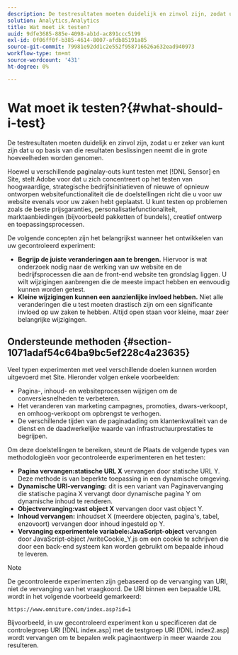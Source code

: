 ```yaml
---
description: De testresultaten moeten duidelijk en zinvol zijn, zodat u er zeker van kunt zijn dat u op basis van die resultaten beslissingen neemt die in grote hoeveelheden worden genomen.
solution: Analytics,Analytics
title: Wat moet ik testen?
uuid: 9dfe3685-885e-4098-ab1d-ac891ccc5199
exl-id: 0f06ff0f-b385-4614-8007-afdb85191a85
source-git-commit: 79981e92dd1c2e552f958716626a632ead940973
workflow-type: tm+mt
source-wordcount: '431'
ht-degree: 0%

---
```


# Wat moet ik testen?{#what-should-i-test}

De testresultaten moeten duidelijk en zinvol zijn, zodat u er zeker van kunt zijn dat u op basis van die resultaten beslissingen neemt die in grote hoeveelheden worden genomen.

Hoewel u verschillende paginalay-outs kunt testen met [!DNL Sensor] en Site, stelt Adobe voor dat u zich concentreert op het testen van hoogwaardige, strategische bedrijfsinitiatieven of nieuwe of opnieuw ontworpen websitefunctionaliteit die de doelstellingen richt die u voor uw website evenals voor uw zaken hebt geplaatst. U kunt testen op problemen zoals de beste prijsgaranties, personalisatiefunctionaliteit, marktaanbiedingen (bijvoorbeeld pakketten of bundels), creatief ontwerp en toepassingsprocessen.

De volgende concepten zijn het belangrijkst wanneer het ontwikkelen van uw gecontroleerd experiment:

* **Begrijp de juiste veranderingen aan te brengen.** Hiervoor is wat onderzoek nodig naar de werking van uw website en de bedrijfsprocessen die aan de front-end website ten grondslag liggen. U wilt wijzigingen aanbrengen die de meeste impact hebben en eenvoudig kunnen worden getest.
* **Kleine wijzigingen kunnen een aanzienlijke invloed hebben.** Niet alle veranderingen die u test moeten drastisch zijn om een significante invloed op uw zaken te hebben. Altijd open staan voor kleine, maar zeer belangrijke wijzigingen.

## Ondersteunde methoden {#section-1071adaf54c64ba9bc5ef228c4a23635}

Veel typen experimenten met veel verschillende doelen kunnen worden uitgevoerd met Site. Hieronder volgen enkele voorbeelden:

* Pagina-, inhoud- en websiteprocessen wijzigen om de conversiesnelheden te verbeteren.
* Het veranderen van marketing campagnes, promoties, dwars-verkoopt, en omhoog-verkoopt om opbrengst te verhogen.
* De verschillende tijden van de paginadading om klantenkwaliteit van de dienst en de daadwerkelijke waarde van infrastructuurprestaties te begrijpen.

Om deze doelstellingen te bereiken, steunt de Plaats de volgende types van methodologieën voor gecontroleerde experimenteren en het testen:

* **Pagina vervangen:statische URL X** vervangen door statische URL Y. Deze methode is van beperkte toepassing in een dynamische omgeving.
* **Dynamische URI-vervanging:** dit is een variant van Paginavervanging die statische pagina X vervangt door dynamische pagina Y om dynamische inhoud te renderen.
* **Objectvervanging:vast object X** vervangen door vast object Y.
* **Inhoud vervangen:** inhoudset X (meerdere objecten, pagina&#39;s, tabel, enzovoort) vervangen door inhoud ingesteld op Y.
* **Vervanging experimentele variabele:JavaScript-object** vervangen door JavaScript-object /writeCookie_Y.js om een cookie te schrijven die door een back-end systeem kan worden gebruikt om bepaalde inhoud te leveren.

>[!NOTE]
>
>De gecontroleerde experimenten zijn gebaseerd op de vervanging van URI, niet de vervanging van het vraagkoord. De URI binnen een bepaalde URL wordt in het volgende voorbeeld gemarkeerd:
>
>`https://www.omniture.com/index.asp?id=1`
>
>Bijvoorbeeld, in uw gecontroleerd experiment kon u specificeren dat de controlegroep URI [!DNL index.asp] met de testgroep URI [!DNL index2.asp] wordt vervangen om te bepalen welk paginaontwerp in meer waarde zou resulteren.
